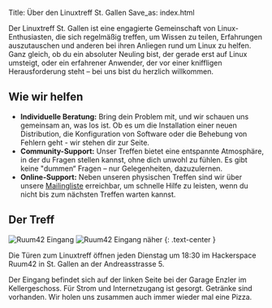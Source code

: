 Title: Über den Linuxtreff St. Gallen
Save_as: index.html

Der Linuxtreff St. Gallen ist eine engagierte Gemeinschaft von Linux-Enthusiasten, die sich regelmäßig treffen, um Wissen zu teilen, Erfahrungen auszutauschen und anderen bei ihren Anliegen rund um Linux zu helfen. Ganz gleich, ob du ein absoluter Neuling bist, der gerade erst auf Linux umsteigt, oder ein erfahrener Anwender, der vor einer kniffligen Herausforderung steht – bei uns bist du herzlich willkommen.

## Wie wir helfen
 - **Individuelle Beratung:** Bring dein Problem mit, und wir schauen uns gemeinsam an, was los ist. Ob es um die Installation einer neuen Distribution, die Konfiguration von Software oder die Behebung von Fehlern geht - wir stehen dir zur Seite.
 - **Community-Support:** Unser Treffen bietet eine entspannte Atmosphäre, in der du Fragen stellen kannst, ohne dich unwohl zu fühlen. Es gibt keine "dummen“ Fragen – nur Gelegenheiten, dazuzulernen.
 - **Online-Support:** Neben unseren physischen Treffen sind wir über unsere [Mailingliste](https://lists.sg.linuxtreff.ch/mailman/listinfo/mailingliste) erreichbar, um schnelle Hilfe zu leisten, wenn du nicht bis zum nächsten Treffen warten kannst.

## Der Treff

![Ruum42 Eingang]({static}/pages/eingang.jpg)
![Ruum42 Eingang näher]({static}/pages/eingang2.jpg)
{: .text-center }

<!-- {: style='align:center;' } -->
<!-- {: #someid .someclass somekey='some value' } -->

Die Türen zum Linuxtreff öffnen jeden Dienstag um 18:30 im Hackerspace Ruum42 in St.&nbsp;Gallen an der Andreasstrasse 5.

Der Eingang befindet sich auf der linken Seite bei der Garage Enzler im Kellergeschoss. Für Strom und Internetzugang ist gesorgt. Getränke sind vorhanden. Wir holen uns zusammen auch immer wieder mal eine Pizza.

<div id="map" style="width: 600px; height: 400px; margin-bottom: 20px;"></div>
<script>
    const coord = [47.420653,9.355746];
    const map = L.map('map').setView(coord, 17);
    const tiles = L.tileLayer('https://tile.openstreetmap.org/{z}/{x}/{y}.png', {
        maxZoom: 19,
        attribution: '&copy; <a href="http://www.openstreetmap.org/copyright">OpenStreetMap</a>'
    }).addTo(map);
    var marker = L.marker(coord).addTo(map);
</script>
